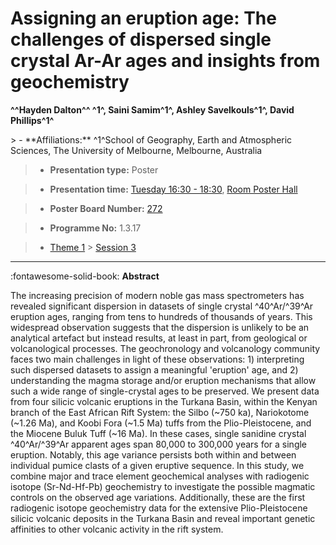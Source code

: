 # Assigning an eruption age: The challenges of dispersed single crystal Ar-Ar ages and insights from geochemistry

**^^Hayden Dalton^^ ^1^, Saini Samim^1^, Ashley Savelkouls^1^, David Phillips^1^**

<!-- more -->> - **Affiliations:** ^1^School of Geography, Earth and Atmospheric Sciences, The University of Melbourne, Melbourne, Australia

> - **Presentation type:** Poster

> - **Presentation time:** [Tuesday 16:30 - 18:30](../sessions_comparison.md#__tabbed_2_6), [Room Poster Hall](../maps_venue.md#__tabbed_1_1)

> - **Poster Board Number:** [272](../map_poster_boards.md#tuesday)

> - **Programme No:** 1.3.17

> - [Theme 1](../theme1.md) > [Session 3](../sessions/session-1-3.md)

--- 

:fontawesome-solid-book: **Abstract**

The increasing precision of modern noble gas mass spectrometers has revealed significant dispersion in datasets of single crystal ^40^Ar/^39^Ar eruption ages, ranging from tens to hundreds of thousands of years. This widespread observation suggests that the dispersion is unlikely to be an analytical artefact but instead results, at least in part, from geological or volcanological processes. The geochronology and volcanology community faces two main challenges in light of these observations: 1) interpreting such dispersed datasets to assign a meaningful 'eruption' age, and 2) understanding the magma storage and/or eruption mechanisms that allow such a wide range of single-crystal ages to be preserved.
We present data from four silicic volcanic eruptions in the Turkana Basin, within the Kenyan branch of the East African Rift System: the Silbo (~750 ka), Nariokotome (~1.26 Ma), and Koobi Fora (~1.5 Ma) tuffs from the Plio-Pleistocene, and the Miocene Buluk Tuff (~16 Ma). In these cases, single sanidine crystal ^40^Ar/^39^Ar apparent ages span 80,000 to 300,000 years for a single eruption. Notably, this age variance persists both within and between individual pumice clasts of a given eruptive sequence. In this study, we combine major and trace element geochemical analyses with radiogenic isotope (Sr-Nd-Hf-Pb) geochemistry to investigate the possible magmatic controls on the observed age variations. Additionally, these are the first radiogenic isotope geochemistry data for the extensive Plio-Pleistocene silicic volcanic deposits in the Turkana Basin and reveal important genetic affinities to other volcanic activity in the rift system.

